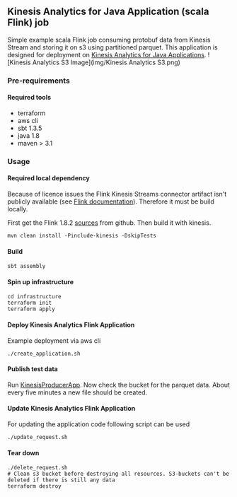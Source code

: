 ## Kinesis Analytics for Java Application (scala Flink) job
Simple example scala Flink job consuming protobuf data from Kinesis Stream and storing it on s3 using partitioned parquet.
This application is designed for deployment on [Kinesis Analytics for Java Applications](https://docs.aws.amazon.com/kinesisanalytics/latest/java/what-is.html).
![Kinesis Analytics S3 Image](img/Kinesis Analytics S3.png)

### Pre-requirements
#### Required tools
* terraform
* aws cli
* sbt 1.3.5
* java 1.8
* maven > 3.1

### Usage
#### Required local dependency
Because of licence issues the Flink Kinesis Streams connector artifact isn't publicly available (see [Flink documentation](https://ci.apache.org/projects/flink/flink-docs-stable/dev/connectors/kinesis.html)). 
Therefore it must be build locally.

First get the Flink 1.8.2 [sources](https://github.com/apache/flink/releases/tag/release-1.8.2) from github.
Then build it with kinesis. 
```
mvn clean install -Pinclude-kinesis -DskipTests
```
 
#### Build
```
sbt assembly
```

#### Spin up infrastructure
```
cd infrastructure
terraform init
terraform apply
```

#### Deploy Kinesis Analytics Flink Application
Example deployment via aws cli
```
./create_application.sh
```

#### Publish test data
Run [KinesisProducerApp](src/test/scala/de/bdoepf/KinesisProducerApp.scala).
Now check the bucket for the parquet data. About every five minutes a new file should be created. 

#### Update Kinesis Analytics Flink Application
For updating the application code following script can be used
```
./update_request.sh
```

#### Tear down
```
./delete_request.sh
# Clean s3 bucket before destroying all resources. S3-buckets can't be deleted if there is still any data
terraform destroy
```

